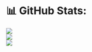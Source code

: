 # 📊 GitHub Stats:
![](https://github-readme-stats.vercel.app/api?username=limkhiz&theme=material-palenight&hide_border=false&include_all_commits=false&count_private=true)<br/>
![](https://github-readme-streak-stats.herokuapp.com/?user=limkhiz&theme=material-palenight&hide_border=false)<br/>
![](https://github-readme-stats.vercel.app/api/top-langs/?username=limkhiz&theme=material-palenight&hide_border=false&include_all_commits=false&count_private=true&layout=compact)

